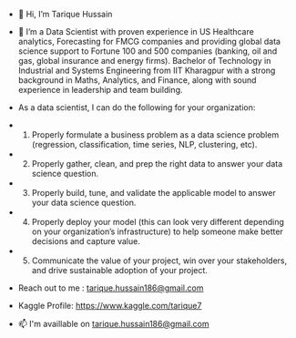 - 👋 Hi, I’m Tarique Hussain

- 👀 I’m a Data Scientist with proven experience in US Healthcare analytics, Forecasting for FMCG companies and providing global data science support to Fortune 100 and 500 companies (banking, oil and gas, global insurance and energy firms).
Bachelor of Technology in Industrial and Systems Engineering from IIT Kharagpur with a strong background in Maths, Analytics, and Finance, along with sound experience in leadership and team building.

- As a data scientist, I can do the following for your organization:

 - 1. Properly formulate a business problem as a data science problem (regression, classification, time series, NLP, clustering, etc).
 - 2. Properly gather, clean, and prep the right data to answer your data science question.
 - 3. Properly build, tune, and validate the applicable model to answer your data science question.
 - 4. Properly deploy your model (this can look very different depending on your organization’s infrastructure) to help someone make better decisions and capture value.
 - 5. Communicate the value of your project, win over your stakeholders, and drive sustainable adoption of your project.

- Reach out to me : tarique.hussain186@gmail.com
- Kaggle Profile: https://www.kaggle.com/tarique7

- 📫 I'm availlable on tarique.hussain186@gmail.com

<!---
tarickMorty/tarickMorty is a ✨ special ✨ repository because its `README.md` (this file) appears on your GitHub profile.
You can click the Preview link to take a look at your changes.
--->
